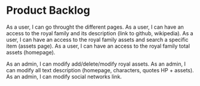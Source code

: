 # Product Backlog

As a user, I can go throught the different pages.
As a user, I can have an access to the royal family and its description (link to github, wikipedia).
As a user, I can have an access to the royal family assets and search a specific item (assets page).
As a user, I can have an access to the royal family total assets (homepage).

As an admin, I can modify add/delete/modify royal assets.
As an admin, I can modify all text description (homepage, characters, quotes HP + assets).
As an admin, I can modify social networks link.